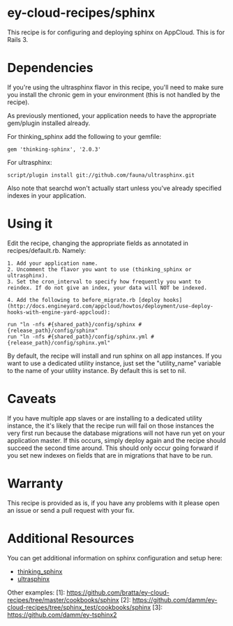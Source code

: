 ey-cloud-recipes/sphinx
========================

This recipe is for configuring and deploying sphinx on AppCloud. This is for Rails 3.

Dependencies
============

If you're using the ultrasphinx flavor in this recipe, you'll need to make sure
you install the chronic gem in your environment (this is not handled by the recipe).

As previously mentioned, your application needs to have the appropriate gem/plugin installed
already.

For thinking_sphinx add the following to your gemfile:

    gem 'thinking-sphinx', '2.0.3'

For ultrasphinx:

    script/plugin install git://github.com/fauna/ultrasphinx.git

Also note that searchd won't actually start unless you've already specified indexes
in your application.

Using it
========

Edit the recipe, changing the appropriate fields as annotated in recipes/default.rb.
Namely:

	1. Add your application name.
  	2. Uncomment the flavor you want to use (thinking_sphinx or ultrasphinx).
  	3. Set the cron_interval to specify how frequently you want to reindex. If do not give an index, your data will NOT be indexed.

	4. Add the following to before_migrate.rb [deploy hooks](http://docs.engineyard.com/appcloud/howtos/deployment/use-deploy-hooks-with-engine-yard-appcloud):

    run "ln -nfs #{shared_path}/config/sphinx #{release_path}/config/sphinx"
    run "ln -nfs #{shared_path}/config/sphinx.yml #{release_path}/config/sphinx.yml"

By default, the recipe will install and run sphinx on all app instances. If you want to
use a dedicated utility instance, just set the "utility_name" variable to the name of
your utility instance. By default this is set to nil.

Caveats
========
If you have multiple app slaves or are installing to a dedicated utility instance, the it's
likely that the recipe run will fail on those instances the very first run because the database
migrations will not have run yet on your application master. If this occurs, simply deploy again
and the recipe should succeed the second time around. This should only occur going forward
if you set new indexes on fields that are in migrations that have to be run.

Warranty
========
This recipe is provided as is, if you have any problems with it please open an issue or send a pull request with your fix.

Additional Resources
========

You can get additional information on sphinx configuration and setup here:

  * [thinking_sphinx](http://freelancing-god.github.com/ts/en/)
  * [ultrasphinx](http://blog.evanweaver.com/files/doc/fauna/ultrasphinx/files/README.html)

Other examples:
[1]: https://github.com/bratta/ey-cloud-recipes/tree/master/cookbooks/sphinx
[2]: https://github.com/damm/ey-cloud-recipes/tree/sphinx_test/cookbooks/sphinx
[3]: https://github.com/damm/ey-tsphinx2
